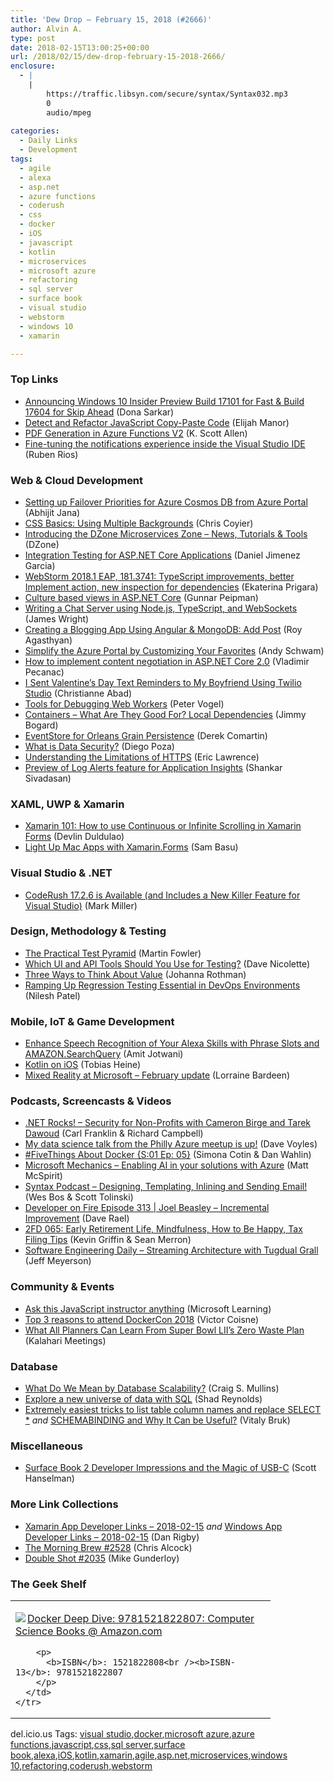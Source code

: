 ```yaml
---
title: 'Dew Drop – February 15, 2018 (#2666)'
author: Alvin A.
type: post
date: 2018-02-15T13:00:25+00:00
url: /2018/02/15/dew-drop-february-15-2018-2666/
enclosure:
  - |
    |
        https://traffic.libsyn.com/secure/syntax/Syntax032.mp3
        0
        audio/mpeg
        
categories:
  - Daily Links
  - Development
tags:
  - agile
  - alexa
  - asp.net
  - azure functions
  - coderush
  - css
  - docker
  - iOS
  - javascript
  - kotlin
  - microservices
  - microsoft azure
  - refactoring
  - sql server
  - surface book
  - visual studio
  - webstorm
  - windows 10
  - xamarin

---
```

### <a name="top"></a>Top Links

  * <a href="http://blogs.windows.com/windowsexperience/2018/02/14/announcing-windows-10-insider-preview-build-17101-fast-build-17604-skip-ahead/?WT.mc_id=DX_MVP4025064" target="_blank">Announcing Windows 10 Insider Preview Build 17101 for Fast & Build 17604 for Skip Ahead</a> (Dona Sarkar)
  * <a href="http://elijahmanor.com/js-copypaste-detect/" target="_blank">Detect and Refactor JavaScript Copy-Paste Code</a> (Elijah Manor)
  * <a href="http://odetocode.com/blogs/scott/archive/2018/02/14/pdf-generation-in-azure-functions-v2.aspx" target="_blank">PDF Generation in Azure Functions V2</a> (K. Scott Allen)
  * <a href="https://blogs.msdn.microsoft.com/visualstudio/2018/02/14/fine-tuning-the-notifications-experience-inside-the-visual-studio-ide/" target="_blank">Fine-tuning the notifications experience inside the Visual Studio IDE</a> (Ruben Rios)



### <a name="web"></a>Web & Cloud Development

  * <a href="http://dailydotnettips.com/2018/02/15/setting-up-failover-priorities-for-azure-cosmos-db-from-azure-portal/" target="_blank">Setting up Failover Priorities for Azure Cosmos DB from Azure Portal</a> (Abhijit Jana)
  * <a href="https://css-tricks.com/css-basics-using-multiple-backgrounds/" target="_blank">CSS Basics: Using Multiple Backgrounds</a> (Chris Coyier)
  * <a href="https://dzone.com/microservices-news-tutorials-tools" target="_blank">Introducing the DZone Microservices Zone &#8211; News, Tutorials & Tools</a> (DZone)
  * <a href="http://feedproxy.google.com/~r/netCurryRecentArticles/~3/UcNSfRpl2tw/ShowArticle.aspx" target="_blank">Integration Testing for ASP.NET Core Applications</a> (Daniel Jimenez Garcia)
  * <a href="https://blog.jetbrains.com/webstorm/2018/02/webstorm-2018-1-eap-181-3741/" target="_blank">WebStorm 2018.1 EAP, 181.3741: TypeScript improvements, better Implement action, new inspection for dependencies</a> (Ekaterina Prigara)
  * <a href="http://feedproxy.google.com/~r/gunnarpeipman/~3/-hweXTe2BCE/" target="_blank">Culture based views in ASP.NET Core</a> (Gunnar Peipman)
  * <a href="https://www.codeproject.com/Articles/871622/Writing-a-Chat-Server-using-Node-js-TypeScript-and" target="_blank">Writing a Chat Server using Node.js, TypeScript, and WebSockets</a> (James Wright)
  * <a href="https://code.tutsplus.com/tutorials/creating-a-blogging-app-using-angular-mongodb-add-post--cms-30151" target="_blank">Creating a Blogging App Using Angular & MongoDB: Add Post</a> (Roy Agasthyan)
  * <a href="http://www.schwammysays.net/simplify-the-azure-portal-by-customizing-your-favorites/" target="_blank">Simplify the Azure Portal by Customizing Your Favorites</a> (Andy Schwam)
  * <a href="https://code-maze.com/content-negotiation-dotnet-core/" target="_blank">How to implement content negotiation in ASP.NET Core 2.0</a> (Vladimir Pecanac)
  * <a href="https://twilioinc.wpengine.com/2018/02/i-sent-valentines-day-text-reminders-to-my-boyfriend-using-twilio-studio.html" target="_blank">I Sent Valentine’s Day Text Reminders to My Boyfriend Using Twilio Studio</a> (Christianne Abad)
  * <a href="https://visualstudiomagazine.com/articles/2018/02/01/debugging-web-workers.aspx" target="_blank">Tools for Debugging Web Workers</a> (Peter Vogel)
  * <a href="http://feedproxy.google.com/~r/LosTechies/~3/7kdJVZTSa2A/" target="_blank">Containers &#8211; What Are They Good For? Local Dependencies</a> (Jimmy Bogard)
  * <a href="https://codeopinion.com/eventstore-for-orleans-grain-persistence/" target="_blank">EventStore for Orleans Grain Persistence</a> (Derek Comartin)
  * <a href="https://auth0.com/blog/what-is-data-security/" target="_blank">What is Data Security?</a> (Diego Poza)
  * <a href="https://textslashplain.com/2018/02/14/understanding-the-limitations-of-https/" target="_blank">Understanding the Limitations of HTTPS</a> (Eric Lawrence)
  * <a href="https://azure.microsoft.com/blog/log-alerts-for-application-insights-preview/" target="_blank">Preview of Log Alerts feature for Application Insights</a> (Shankar Sivadasan)



### <a name="silverlight"></a>XAML, UWP & Xamarin

  * <a href="https://devlinduldulao.pro/how-to-use-continuous-or-infinite-scrolling-in-xamarin-forms/" target="_blank">Xamarin 101: How to use Continuous or Infinite Scrolling in Xamarin Forms</a> (Devlin Duldulao)
  * <a href="https://www.telerik.com/blogs/light-up-mac-apps-with-xamarin.forms" target="_blank">Light Up Mac Apps with Xamarin.Forms</a> (Sam Basu)



### <a name="dotnet"></a>Visual Studio & .NET

  * <a href="https://community.devexpress.com:443/blogs/markmiller/archive/2018/02/14/coderush-17-2-6-is-available-and-includes-a-new-killer-feature.aspx" target="_blank">CodeRush 17.2.6 is Available (and Includes a New Killer Feature for Visual Studio)</a> (Mark Miller)



### <a name="design"></a>Design, Methodology & Testing

  * <a href="https://martinfowler.com/articles/practical-test-pyramid.html" target="_blank">The Practical Test Pyramid</a> (Martin Fowler)
  * <a href="http://feedproxy.google.com/~r/LeadingAgile/~3/tEzwbJBUK54/" target="_blank">Which UI and API Tools Should You Use for Testing?</a> (Dave Nicolette)
  * <a href="http://feedproxy.google.com/~r/ManagingProductDevelopment/~3/x5_Xk-_4jmc/" target="_blank">Three Ways to Think About Value</a> (Johanna Rothman)
  * <a href="https://dzone.com/articles/ramping-up-regression-testing-essential-in-devops?utm_medium=feed&utm_source=feedpress.me&utm_campaign=Feed%3A+dzone%2Fdevops" target="_blank">Ramping Up Regression Testing Essential in DevOps Environments</a> (Nilesh Patel)



### <a name="mobile"></a>Mobile, IoT & Game Development

  * <a href="https://developer.amazon.com/blogs/alexa/post/a2716002-0f50-4587-b038-31ce631c0c07/enhance-speech-recognition-of-your-alexa-skills-with-phrase-slots-and-amazon-searchquery" target="_blank">Enhance Speech Recognition of Your Alexa Skills with Phrase Slots and AMAZON.SearchQuery</a> (Amit Jotwani)
  * <a href="https://www.novoda.com/blog/kotlin-goes-ios/" target="_blank">Kotlin on iOS</a> (Tobias Heine)
  * <a href="http://blogs.windows.com/windowsexperience/2018/02/14/mixed-reality-microsoft-february-update/?WT.mc_id=DX_MVP4025064" target="_blank">Mixed Reality at Microsoft – February update</a> (Lorraine Bardeen)



### <a name="podcasts"></a>Podcasts, Screencasts & Videos

  * <a href="http://www.dotnetrocks.com/default.aspx?ShowNum=1520" target="_blank">.NET Rocks! &#8211; Security for Non-Profits with Cameron Birge and Tarek Dawoud</a> (Carl Franklin & Richard Campbell)
  * <a href="http://www.davevoyles.com/2018/02/14/data-science-talk-philly-azure-meetup/" target="_blank">My data science talk from the Philly Azure meetup is up!</a> (Dave Voyles)
  * <a href="http://www.youtube.com/watch?v=tjzcilHe9iY" target="_blank">#FiveThings About Docker {S:01 Ep: 05}</a> (Simona Cotin & Dan Wahlin)
  * <a href="http://www.youtube.com/watch?v=wo9XqYSuBdc" target="_blank">Microsoft Mechanics &#8211; Enabling AI in your solutions with Azure</a> (Matt McSpirit)
  * <a href="https://traffic.libsyn.com/secure/syntax/Syntax032.mp3" target="_blank">Syntax Podcast &#8211; Designing, Templating, Inlining and Sending Email!</a> (Wes Bos & Scott Tolinski)
  * <a href="http://developeronfire.com/podcast/episode-313-joel-beasley-incremental-improvement" target="_blank">Developer on Fire Episode 313 | Joel Beasley &#8211; Incremental Improvement</a> (Dave Rael)
  * <a href="https://2frugaldudes.com/2fd-065-early-retirement-life-mindfulness-how-to-be-happy-tax-filing-tips/" target="_blank">2FD 065: Early Retirement Life, Mindfulness, How to Be Happy, Tax Filing Tips</a> (Kevin Griffin & Sean Merron)
  * <a href="https://softwareengineeringdaily.com/2018/02/15/streaming-architecture-with-tugdual-grall/" target="_blank">Software Engineering Daily &#8211; Streaming Architecture with Tugdual Grall</a> (Jeff Meyerson)



### <a name="events"></a>Community & Events

  * <a href="https://borntolearn.mslearn.net/b/weblog/posts/ask-this-javascript-instructor-anything" target="_blank">Ask this JavaScript instructor anything</a> (Microsoft Learning)
  * <a href="https://blog.docker.com/2018/02/top-3-reasons-attend-dockercon-2018/" target="_blank">Top 3 reasons to attend DockerCon 2018</a> (Victor Coisne)
  * <a href="http://blog.kalaharimeetings.com/2018/02/14/what-all-planners-can-learn-from-super-bowl-liis-zero-waste-plan/" target="_blank">What All Planners Can Learn From Super Bowl LII’s Zero Waste Plan</a> (Kalahari Meetings)



### <a name="sql"></a>Database

  * <a href="https://dzone.com/articles/what-do-we-mean-by-database-scalability?utm_medium=feed&utm_source=feedpress.me&utm_campaign=Feed%3A+dzone%2Fdatabase" target="_blank">What Do We Mean by Database Scalability?</a> (Craig S. Mullins)
  * <a href="https://meta.data.world/explore-a-new-universe-of-data-with-sql-5047e125d175?source=rss----405568e2a380---4" target="_blank">Explore a new universe of data with SQL</a> (Shad Reynolds)
  * <a href="http://www.madeiradata.com/extremely-easiest-tricks-list-table-column-names-replace-select/" target="_blank">Extremely easiest tricks to list table column names and replace SELECT *</a> _and_ <a href="http://www.madeiradata.com/schemabinding-can-useful/" target="_blank">SCHEMABINDING and Why It Can be Useful?</a> (Vitaly Bruk)



### <a name="misc"></a>Miscellaneous

  * <a href="http://feeds.hanselman.com/~/526460632/0/scotthanselman~Surface-Book-Developer-Impressions-and-the-Magic-of-USBC.aspx" target="_blank">Surface Book 2 Developer Impressions and the Magic of USB-C</a> (Scott Hanselman)



### <a name="links"></a>More Link Collections

  * <a href="https://www.allaboutxamarin.com/2018/02/xamarin-app-developer-links-2018-02-15/" target="_blank">Xamarin App Developer Links &#8211; 2018-02-15</a> _and_ <a href="https://www.windowsappdev.com/2018/02/windows-app-developer-links-2018-02-15/" target="_blank">Windows App Developer Links &#8211; 2018-02-15</a> (Dan Rigby)
  * <a href="http://feedproxy.google.com/~r/ReflectivePerspective/~3/mTfih1rIJmA/" target="_blank">The Morning Brew #2528</a> (Chris Alcock)
  * <a href="https://afreshcup.com/home/2018/02/15/double-shot-2035.html" target="_blank">Double Shot #2035</a> (Mike Gunderloy)



### <a name="shelf"></a>The Geek Shelf

<div class="wlWriterEditableSmartContent" id="scid:7dc1bd33-94bd-46fd-a20b-0131235bcd47:90f6a952-db1b-44fb-8ad9-2057ce4fac18" style="margin: 0px; padding: 0px; float: none; display: inline;">
  <table cellspacing="0" cellpadding="2" width="400" border="0" unselectable="on">
    <tr>
      <td valign="top" width="400">
        <p>
          <a title="Docker Deep Dive: 9781521822807: Computer Science Books @ Amazon.com" href="http://www.amazon.com/exec/obidos/ASIN/1521822808/amavin-20"><img data-recalc-dims="1" decoding="async" src="https://i0.wp.com/images-na.ssl-images-amazon.com/images/I/41ezQUbBYOL._AC_US218_.jpg?w=660&#038;ssl=1" border="0" align="left" style="float:left" />Docker Deep Dive: 9781521822807: Computer Science Books @ Amazon.com</a>
        </p>
        
        <p>
          <b>ISBN</b>: 1521822808<br /><b>ISBN-13</b>: 9781521822807
        </p>
      </td>
    </tr>
  </table>
</div>



<div class="wlWriterEditableSmartContent" id="scid:77ECF5F8-D252-44F5-B4EB-D463C5396A79:a85e029d-6641-4a5b-9df9-87170a977ac1" style="margin: 0px; padding: 0px; float: none; display: inline;">
  del.icio.us Tags: <a href="http://del.icio.us/popular/visual+studio" rel="tag">visual studio</a>,<a href="http://del.icio.us/popular/docker" rel="tag">docker</a>,<a href="http://del.icio.us/popular/microsoft+azure" rel="tag">microsoft azure</a>,<a href="http://del.icio.us/popular/azure+functions" rel="tag">azure functions</a>,<a href="http://del.icio.us/popular/javascript" rel="tag">javascript</a>,<a href="http://del.icio.us/popular/css" rel="tag">css</a>,<a href="http://del.icio.us/popular/sql+server" rel="tag">sql server</a>,<a href="http://del.icio.us/popular/surface+book" rel="tag">surface book</a>,<a href="http://del.icio.us/popular/alexa" rel="tag">alexa</a>,<a href="http://del.icio.us/popular/iOS" rel="tag">iOS</a>,<a href="http://del.icio.us/popular/kotlin" rel="tag">kotlin</a>,<a href="http://del.icio.us/popular/xamarin" rel="tag">xamarin</a>,<a href="http://del.icio.us/popular/agile" rel="tag">agile</a>,<a href="http://del.icio.us/popular/asp.net" rel="tag">asp.net</a>,<a href="http://del.icio.us/popular/microservices" rel="tag">microservices</a>,<a href="http://del.icio.us/popular/windows+10" rel="tag">windows 10</a>,<a href="http://del.icio.us/popular/refactoring" rel="tag">refactoring</a>,<a href="http://del.icio.us/popular/coderush" rel="tag">coderush</a>,<a href="http://del.icio.us/popular/webstorm" rel="tag">webstorm</a>
</div>